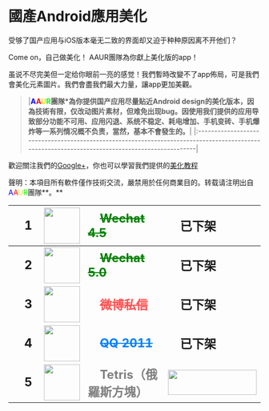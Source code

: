 # **國產Android應用美化** #

受够了国产应用与iOS版本毫无二致的界面却又迫于种种原因离不开他们？

Come on，自己做美化！ AAUR團隊為你獻上美化版的app！

虽说不尽完美但一定给你眼前一亮的感觉！我們暫時改變不了app佈局，可是我們會美化元素圖片。我們會盡我們最大力量，讓app更加美觀。

> |<font color='0000FF'><b>A</b></font><font color='FF0000'><b>A</b></font><font color='FFD700'><b>U</b></font><font color='00FF00'><b>R</b></font>**團隊\*為你提供国产应用尽量贴近Android design的美化版本，因為技術有限，仅改动图片素材，但难免出现bug。因使用我们提供的应用导致部分功能不可用、应用闪退、系统不稳定、耗电增加、手机变砖、手机爆炸等一系列情况概不负责，當然，基本不會發生的。**|
|:-----------------------------------------------------------------------------------------------------------------------------------------------|

歡迎關注我們的<a href='https://plus.google.com/100724040720791395073'>Google+</a>，你也可以學習我們提供的<a href='https://code.google.com/p/android-app-ui-revised/w/list?q=label:jiaocheng'>美化教程</a>

聲明：本項目所有軟件僅作技術交流，嚴禁用於任何商業目的。转载请注明出自<font color='0000FF'>A</font><font color='FF0000'>A</font><font color='FFD700'>U</font><font color='00FF00'>R</font>團隊**。**

|<font size='5'><strong>　1　</strong></font>|<img src='https://lh4.googleusercontent.com/-TjPs0xiEIZA/UhYizCRQWiI/AAAAAAAAdUc/wvec2RaAAr4/s120-no/weixin.png' alt='' width='72' height='72' />|<font color='green' size='5'><strong>　<del>Wechat 4.5</del>　</strong></font> |<font size='5'><strong>　<b>已下架</b>　</strong></font>|
|:-----------------------------------------|:------------------------------------------------------------------------------------------------------------------------------------------------|:----------------------------------------------------------------------------|:--------------------------------------------------|
|<font size='5'><strong>　2　</strong></font>|<img src='https://lh3.googleusercontent.com/-0B9mQ_fEna8/UlqlcpsI_pI/AAAAAAAAGow/zWPzy_EBdXA/s80-no/icon.png' alt='' width='72' height='72' />   |<font color='green' size='5'><strong>　<del>Wechat 5.0</del>　</strong></font> |<font size='5'><strong>　<b>已下架</b>　</strong></font>|
|<font size='5'><strong>　3　</strong></font>|<img src='https://lh3.googleusercontent.com/-ZXgriZ7q-Gg/UniFoYceBLI/AAAAAAAAdUc/iLM12O4fuW4/s102-no/webo+messengersixin.png' alt='' width='72' height='72' />|<font color='#FF5151' size='5'><strong> 　<del>微博私信</del>　</strong></font>    |<font size='5'><strong>　<b>已下架</b>　</strong></font>|
|<font size='5'><strong>　4　</strong></font>|<img src='https://lh6.googleusercontent.com/-ElUcEwS0e74/Uhocob7TwTI/AAAAAAAAdUc/SDqh526mgBM/s100-no/TM2009.png' alt='' width='72' height='72' />|<font color='#0080FF' size='5'><strong>　<del>QQ 2011</del>　</strong></font>  |<font size='5'><strong>　<b>已下架</b>　</strong></font>|
|<font size='5'><strong>　5　</strong></font>|<img src='https://lh3.googleusercontent.com/-n8CAhnZWUVA/Uodvan1PopI/AAAAAAAAdUc/s8bimEw_sBY/s200-no/tetris.png' alt='' width='72' height='72' />|<font color='grey' size='5'><strong>　Tetris（俄羅斯方塊）　</strong></font>          |<a href='https://code.google.com/p/android-app-ui-revised/w/list?q=label:tetris'><img src='https://lh4.googleusercontent.com/-roX1ylTEYw4/UhYmnXKhYYI/AAAAAAAAdUc/bCqsOVk4P7k/w177-h50-no/anniu.png' alt='' width='177' height='50' /></a>|